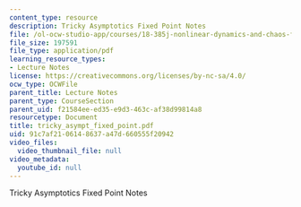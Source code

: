 ```yaml
---
content_type: resource
description: Tricky Asymptotics Fixed Point Notes
file: /ol-ocw-studio-app/courses/18-385j-nonlinear-dynamics-and-chaos-fall-2004/91c7af2106148637a47d660555f20942_tricky_asympt_fixed_point.pdf
file_size: 197591
file_type: application/pdf
learning_resource_types:
- Lecture Notes
license: https://creativecommons.org/licenses/by-nc-sa/4.0/
ocw_type: OCWFile
parent_title: Lecture Notes
parent_type: CourseSection
parent_uid: f21584ee-ed35-e9d3-463c-af38d99814a8
resourcetype: Document
title: tricky_asympt_fixed_point.pdf
uid: 91c7af21-0614-8637-a47d-660555f20942
video_files:
  video_thumbnail_file: null
video_metadata:
  youtube_id: null
---
```

Tricky Asymptotics Fixed Point Notes